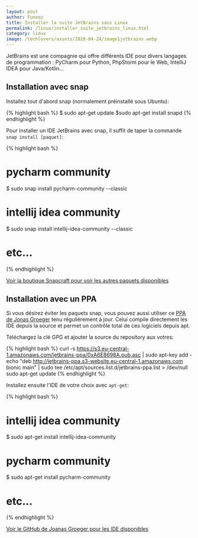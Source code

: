 ```yaml
---
layout: post
author: Funeoz
title: Installer la suite JetBrains sous Linux
permalink: /linux/installer_suite_jetbrains_linux.html
category: linux
image: /techlovers/assets/2020-04-24/image1jetbrains.webp
---
```


JetBrains est une compagnie qui offre différents IDE pour divers langages de programmation : PyCharm pour Python, PhpStorm pour le Web, IntelliJ IDEA pour Java/Kotlin...

## Installation avec snap

Installez tout d'abord snap (normalement préinstallé sous Ubuntu):

{% highlight bash %}
$ sudo apt-get update
$sudo apt-get install snapd
{% endhighlight %}

Pour installer un IDE JetBrains avec snap, il suffit de taper la commande `snap install [paquet]`:

{% highlight bash %}
# pycharm community
$ sudo snap install pycharm-community --classic

# intellij idea community
$ sudo snap install intellij-idea-community --classic

# etc...
{% endhighlight %}

[Voir la boutique Snapcraft pour voir les autres paquets disponibles](https://snapcraft.io/store)

## Installation avec un PPA

Si vous désirez éviter les paquets snap, vous pouvez aussi utiliser ce [PPA de Jonas Groeger](https://github.com/JonasGroeger/jetbrains-ppa) tenu régulièrement à jour. Celui compile directement les IDE depuis la source et permet un contrôle total de ces logiciels depuis apt.

Téléchargez la clé GPG et ajouter la source du repository aux votres:

{% highlight bash %}
curl -s https://s3.eu-central-1.amazonaws.com/jetbrains-ppa/0xA6E8698A.pub.asc | sudo apt-key add -
echo "deb http://jetbrains-ppa.s3-website.eu-central-1.amazonaws.com bionic main" | sudo tee /etc/apt/sources.list.d/jetbrains-ppa.list > /dev/null
sudo apt-get update
{% endhighlight %}

Installez ensuite l'IDE de votre choix avec `apt-get`:

{% highlight bash %}
# intellij idea community
$ sudo apt-get install intellij-idea-community

# pycharm community
$ sudo apt-get install pycharm-community

# etc...
{% endhighlight %}

[Voir le GitHub de Joanas Groeger pour les IDE disponibles](https://github.com/JonasGroeger/jetbrains-ppa#inofficial-jetbrains-ppa)


